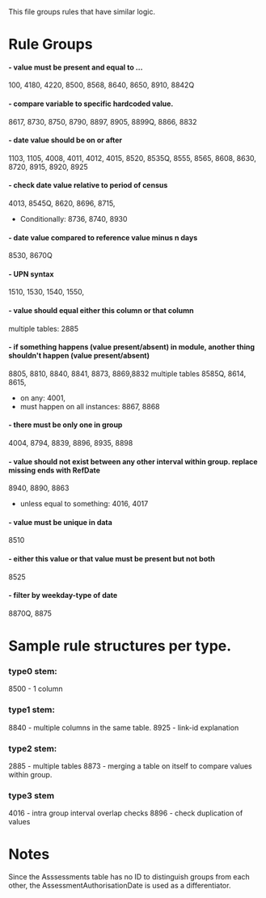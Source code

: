 This file groups rules that have similar logic.
# Rule Groups

#### - value must be present and equal to ...
100, 4180, 4220, 8500, 8568, 8640, 8650, 8910, 8842Q

#### -  compare variable to specific hardcoded value.
8617, 8730, 8750, 8790, 8897, 8905, 8899Q, 8866, 8832

#### - date value should be on or after
1103, 1105, 4008, 4011, 4012, 4015, 8520, 8535Q, 8555, 8565, 8608, 8630, 8720, 8915, 8920, 8925

#### - check date value relative to period of census
4013, 8545Q, 8620, 8696, 8715, 
  - Conditionally: 8736, 8740, 8930

#### - date value compared to reference value minus n days
8530, 8670Q

#### - UPN syntax
1510, 1530, 1540, 1550, 

#### - value should equal either this column or that column
multiple tables: 2885

#### - if something happens (value present/absent) in module, another thing shouldn't happen (value present/absent)
8805, 8810, 8840, 8841, 8873, 8869,8832
multiple tables
8585Q, 8614, 8615, 
  - on any: 4001, 
  - must happen on all instances: 8867, 8868

#### - there must be only one in group
4004, 8794, 8839, 8896, 8935, 8898

#### - value should not exist between any other interval within group. replace missing ends with RefDate
8940, 8890, 8863
  - unless equal to something: 4016, 4017

#### - value must be unique in data
8510

#### - either this value or that value must be present but not both
8525

#### - filter by weekday-type of date
8870Q, 8875

# Sample rule structures per type.
### type0 stem: 
8500 - 1 column
### type1 stem:
8840 - multiple columns in the same table.
8925 - link-id explanation
### type2 stem:
2885 - multiple tables
8873 - merging a table on itself to compare values within group.
### type3 stem
4016 - intra group interval overlap checks
8896 - check duplication of values

# Notes
Since the Asssessments table has no ID to distinguish groups from each other, the AssessmentAuthorisationDate is used as a differentiator.